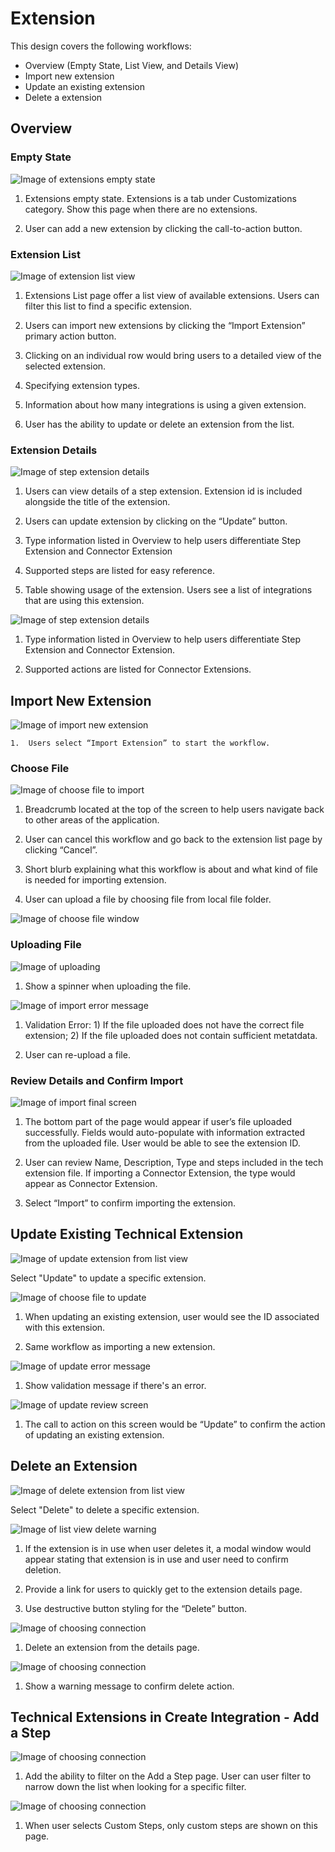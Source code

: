 # Extension

This design covers the following workflows:
- Overview (Empty State, List View, and Details View)
- Import new extension
- Update an existing extension
- Delete a extension

## Overview

### Empty State

![Image of extensions empty state](img/extensions_empty_state.png)

1. 	Extensions empty state. Extensions is a tab under Customizations category. Show this page when there are no extensions.

2. 	User can add a new extension by clicking the call-to-action button.

### Extension List

![Image of extension list view](img/extensions_list.png)

1.	Extensions List page offer a list view of available extensions. Users can filter this list to find a specific extension.      

2.	Users can import new extensions by clicking the “Import Extension” primary action button.

3.	Clicking on an individual row would bring users to a detailed view of the selected extension.

4.	Specifying extension types.

5.	Information about how many integrations is using a given extension.

6.	User has the ability to update or delete an  extension from the list.    

### Extension Details

![Image of step extension details](img/extensions_details_step.png)

1.	Users can view details of a step extension. Extension id is included alongside the title of the extension.

2.	Users can update extension by clicking on the “Update” button.  

3.	Type information listed in Overview to help users differentiate Step Extension and Connector Extension

4.	Supported steps are listed for easy reference.

5.	Table showing usage of the extension. Users see a list of integrations that are using this extension.

![Image of step extension details](img/extensions_details_connector.png)

1.	Type information listed in Overview to help users differentiate Step Extension and Connector Extension.

2.	Supported actions are listed for Connector Extensions.

## Import New Extension

![Image of import new extension](img/extensions_importnew.png)

	1.	Users select “Import Extension” to start the workflow.

### Choose File

![Image of choose file to import](img/ext_import_choosefile.png)

1. Breadcrumb located at the top of the screen to help users navigate back to other areas of the application.

2. User can cancel this workflow and go back to the extension list page by clicking “Cancel”.

3. Short blurb explaining what this workflow is about and what kind of file is needed for importing extension.

4. User can upload a file by choosing file from local file folder.

![Image of choose file window](img/ext_import_choosefilewindow.png)

### Uploading File

![Image of uploading](img/ext_import_uploading.png)

1. Show a spinner when uploading the file.

![Image of import error message](img/ext_import_errormsg.png)

1. 	Validation Error: 1) If the file uploaded does not have the correct file extension; 2) If the file uploaded does not contain sufficient metatdata.

2. 	User can re-upload a file.

### Review Details and Confirm Import

![Image of import final screen](img/ext_import_finalcta.png)

1. 	The bottom part of the page would appear if user’s file uploaded successfully. Fields would auto-populate with information extracted from the uploaded file. User would be able to see the extension ID.

2. 	User can review Name, Description, Type and steps included in the tech extension file. If importing a Connector Extension, the type would appear as Connector Extension.

3. 	Select “Import” to confirm importing the extension.  

## Update Existing Technical Extension

![Image of update extension from list view](img/extensions_list_update.png)

Select "Update" to update a specific extension.

![Image of choose file to update](img/ext_update_choosefile.png)

1. 	When updating an existing extension, user would see the ID associated with this extension.

2. 	Same workflow as importing a new extension.

![Image of update error message](img/ext_update_validation.png)

1. Show validation message if there's an error.

![Image of update review screen](img/ext_update_finalscreen.png)

1. The call to action on this screen would be “Update” to confirm the action of updating an existing extension.

## Delete an Extension

![Image of delete extension from list view](img/extensions_list_delete.png)

Select "Delete" to delete a specific extension.

![Image of list view delete warning](img/extensions_list_delete_warning.png)

1. 	If the extension is in use when user deletes it, a modal window would appear stating that extension is in use and user need to confirm deletion.

2. 	Provide a link for users to quickly get to the extension details page.

3. 	Use destructive button styling for the “Delete” button.

![Image of choosing connection](img/extensions_details_delete.png)

1.  Delete an extension from the details page.

![Image of choosing connection](img/extensions_details_delet_warning.png)

1.  Show a warning message to confirm delete action.  

## Technical Extensions in Create Integration - Add a Step

![Image of choosing connection](img/tech_ext_addstep_filter1.png)

1. Add the ability to filter on the Add a Step page. User can user filter to narrow down the list when looking for a specific filter.

![Image of choosing connection](img/tech_ext_addstep_filter2.png)

1. When user selects Custom Steps, only custom steps are shown on this page.
